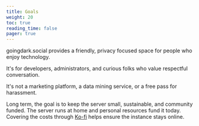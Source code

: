 ```yaml
---
title: Goals
weight: 20
toc: true
reading_time: false
pager: true
---
```


goingdark.social provides a friendly, privacy focused space for people who enjoy technology.

It's for developers, administrators, and curious folks who value respectful conversation.

It's not a marketing platform, a data mining service, or a free pass for harassment.

Long term, the goal is to keep the server small, sustainable, and community funded. The server runs at home and personal resources fund it today. Covering the costs through [Ko-fi](https://ko-fi.com/goingdark) helps ensure the instance stays online.

